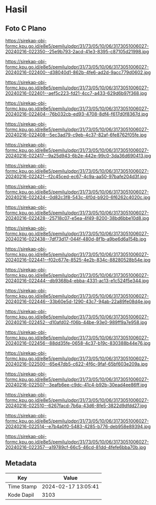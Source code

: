# Hasil

## Foto C Plano

https://sirekap-obj-formc.kpu.go.id/e8e5/pemilu/pdpr/31/73/05/10/06/3173051006027-20240216-022350--25e9b793-2acd-41e3-8395-c87105d21998.jpg

https://sirekap-obj-formc.kpu.go.id/e8e5/pemilu/pdpr/31/73/05/10/06/3173051006027-20240216-022400--d38040d1-862b-4fe6-ad2d-9acc779d0602.jpg

https://sirekap-obj-formc.kpu.go.id/e8e5/pemilu/pdpr/31/73/05/10/06/3173051006027-20240216-022401--aef5c223-fd21-4cc7-a433-629d6b97f368.jpg

https://sirekap-obj-formc.kpu.go.id/e8e5/pemilu/pdpr/31/73/05/10/06/3173051006027-20240216-022404--76b032cb-ed93-4708-8df4-f617d0f8367d.jpg

https://sirekap-obj-formc.kpu.go.id/e8e5/pemilu/pdpr/31/73/05/10/06/3173051006027-20240216-022408--5ec3ad79-c9eb-4c37-82af-6fe8762f05fe.jpg

https://sirekap-obj-formc.kpu.go.id/e8e5/pemilu/pdpr/31/73/05/10/06/3173051006027-20240216-022417--9a25d943-6b2e-442e-99c0-3da36d690413.jpg

https://sirekap-obj-formc.kpu.go.id/e8e5/pemilu/pdpr/31/73/05/10/06/3173051006027-20240216-022421--f2c45ced-ec67-4c9a-aa50-97bafe204d3f.jpg

https://sirekap-obj-formc.kpu.go.id/e8e5/pemilu/pdpr/31/73/05/10/06/3173051006027-20240216-022424--0d82c3f8-543c-4f0d-b920-6f6262c4020c.jpg

https://sirekap-obj-formc.kpu.go.id/e8e5/pemilu/pdpr/31/73/05/10/06/3173051006027-20240216-022428--25718c07-e5ea-4f49-8200-38bd6bbe10d8.jpg

https://sirekap-obj-formc.kpu.go.id/e8e5/pemilu/pdpr/31/73/05/10/06/3173051006027-20240216-022438--7df73d17-044f-480d-8f1b-a9be6d6a154b.jpg

https://sirekap-obj-formc.kpu.go.id/e8e5/pemilu/pdpr/31/73/05/10/06/3173051006027-20240216-022441--f02c677e-8525-4e2b-834c-88280528b54e.jpg

https://sirekap-obj-formc.kpu.go.id/e8e5/pemilu/pdpr/31/73/05/10/06/3173051006027-20240216-022444--db9368b4-ebba-4331-ac13-e1c524f5e344.jpg

https://sirekap-obj-formc.kpu.go.id/e8e5/pemilu/pdpr/31/73/05/10/06/3173051006027-20240216-022446--33b60e5d-1290-43c7-94ab-22a89fe08d4e.jpg

https://sirekap-obj-formc.kpu.go.id/e8e5/pemilu/pdpr/31/73/05/10/06/3173051006027-20240216-022452--d10afd02-f06b-44be-93e0-989ff9a7e958.jpg

https://sirekap-obj-formc.kpu.go.id/e8e5/pemilu/pdpr/31/73/05/10/06/3173051006027-20240216-022456--88dd35fe-0658-4c37-b19c-830388b44e76.jpg

https://sirekap-obj-formc.kpu.go.id/e8e5/pemilu/pdpr/31/73/05/10/06/3173051006027-20240216-022500--65e47db5-c622-4f6c-9faf-65bf603e209a.jpg

https://sirekap-obj-formc.kpu.go.id/e8e5/pemilu/pdpr/31/73/05/10/06/3173051006027-20240216-022507--3eafb6ee-c9dc-41c4-b92b-30ead4ee86ff.jpg

https://sirekap-obj-formc.kpu.go.id/e8e5/pemilu/pdpr/31/73/05/10/06/3173051006027-20240216-022510--6267facd-7b6a-43d6-8fe5-3822d9dfdd27.jpg

https://sirekap-obj-formc.kpu.go.id/e8e5/pemilu/pdpr/31/73/05/10/06/3173051006027-20240216-022514--e7b4a0f0-5483-4285-b776-deb958e89394.jpg

https://sirekap-obj-formc.kpu.go.id/e8e5/pemilu/pdpr/31/73/05/10/06/3173051006027-20240216-022357--a19789cf-66c5-46cd-81dd-4fefe6bba70b.jpg


## Metadata

| Key        | Value               |
| ---------- | ------------------- |
| Time Stamp | 2024-02-17 13:05:41 |
| Kode Dapil | 3103                |



